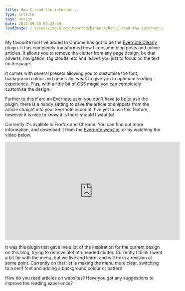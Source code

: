```yaml
---
title: How I read the internet...
type: article
tags: design
date: 2012-09-30 09:22:09
leadImage: /_assets/img/blog/imported/banners/how-i-read-the-internet.png
---
```


<p>My favourite tool I&#39;ve added to Chrome has got to be the <a href="http://evernote.com/clearly/">Evernote Clearly</a> plugin. It has completely transformed how I consume blog posts and online articles. It allows you to remove the clutter from any page design, be that adverts, navigation, tag clouds, etc and leaves you just to focus on the text on the page.</p><p> It comes with several presets allowing you to customise the font, background colour and generally tweak to give you to optimum reading experience. Plus, with a little bit of CSS magic you can completely customise the design.</p><p> Further to this if are an Evernote user, you don&#39;t have to be to use the plugin, there is a handy setting to save the article or snippets from the article straight into your Evernote account. I&#39;ve yet to use this feature, however it is nice to know it is there should I want to!</p><p> Currently it&#39;s avalible in Firefox and Chrome. You can find out more information, and download it from the <a href="http://evernote.com/clearly">Evernote website</a>, or by watching the video below.</p><p> <iframe allowfullscreen="" frameborder="0" height="315" src="https://www.youtube.com/embed/JL002jzMsvU" width="560"></iframe></p><p> It was this plugin that gave me a lot of the inspiration for the current design on this blog, trying to remove alot of uneeded clutter. Currently I think I went a bit far with the menu, but we live and learn, and will fix in a revision at some point. Currently on that list is making the menu more clear, switching to a serif font and adding a background colour or pattern.</p><p> How do you read articles on websites? Have you got any suggestions to improve the reading experience?</p>
